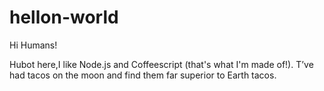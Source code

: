 # hellon-world

Hi Humans!

Hubot here,I like Node.js and Coffeescript (that's what I'm made of!).
T’ve had tacos on the moon and find them far superior to Earth tacos.
